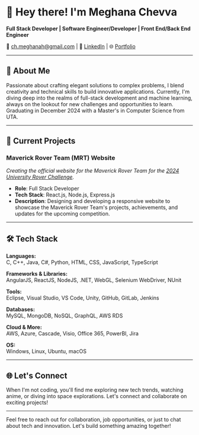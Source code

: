 # 👋 Hey there! I'm Meghana Chevva

**Full Stack Developer | Software Engineer/Developer | Front End/Back End Engineer**

📧 [ch.meghanah@gmail.com](mailto:ch.meghanah@gmail.com) | 🔗 [LinkedIn](https://www.linkedin.com/in/meghanachevva) | 🌐 [Portfolio](https://www.meghanachevva.com)

---

## 🚀 About Me

Passionate about crafting elegant solutions to complex problems, I blend creativity and technical skills to build innovative applications. Currently, I'm diving deep into the realms of full-stack development and machine learning, always on the lookout for new challenges and opportunities to learn. Graduating in December 2024 with a Master's in Computer Science from UTA.

---

## 🔧 Current Projects

### Maverick Rover Team (MRT) Website
*Creating the official website for the Maverick Rover Team for the [2024 University Rover Challenge](https://urc.marssociety.org/).*

- **Role**: Full Stack Developer
- **Tech Stack**: React.js, Node.js, Express.js
- **Description**: Designing and developing a responsive website to showcase the Maverick Rover Team's projects, achievements, and updates for the upcoming competition.

---

## 🛠 Tech Stack

**Languages:**  
C, C++, Java, C#, Python, HTML, CSS, JavaScript, TypeScript

**Frameworks & Libraries:**  
AngularJS, ReactJS, NodeJS, .NET, WebGL, Selenium WebDriver, NUnit

**Tools:**  
Eclipse, Visual Studio, VS Code, Unity, GitHub, GitLab, Jenkins

**Databases:**  
MySQL, MongoDB, NoSQL, GraphQL, AWS RDS

**Cloud & More:**  
AWS, Azure, Cascade, Visio, Office 365, PowerBI, Jira

**OS:**  
Windows, Linux, Ubuntu, macOS

---

## 🌐 Let's Connect

When I'm not coding, you'll find me exploring new tech trends, watching anime, or diving into space explorations. Let's connect and collaborate on exciting projects!

---

Feel free to reach out for collaboration, job opportunities, or just to chat about tech and innovation. Let's build something amazing together!
